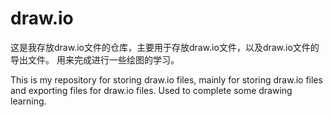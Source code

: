 # draw.io

这是我存放draw.io文件的仓库，主要用于存放draw.io文件，以及draw.io文件的导出文件。
用来完成进行一些绘图的学习。

This is my repository for storing draw.io files, mainly for storing draw.io files and exporting files for draw.io files.
Used to complete some drawing learning.